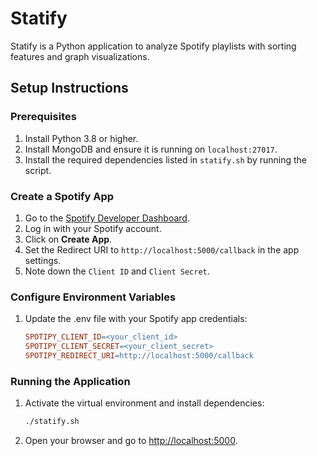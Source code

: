 # Statify

Statify is a Python application to analyze Spotify playlists with sorting features and graph visualizations.

## Setup Instructions

### Prerequisites

1. Install Python 3.8 or higher.
2. Install MongoDB and ensure it is running on `localhost:27017`.
3. Install the required dependencies listed in `statify.sh` by running the script.

### Create a Spotify App

1. Go to the [Spotify Developer Dashboard](https://developer.spotify.com/dashboard/).
2. Log in with your Spotify account.
3. Click on **Create App**.
4. Set the Redirect URI to `http://localhost:5000/callback` in the app settings.
5. Note down the `Client ID` and `Client Secret`.

### Configure Environment Variables

1. Update the .env file with your Spotify app credentials:
   ```makefile
   SPOTIPY_CLIENT_ID=<your_client_id>
   SPOTIPY_CLIENT_SECRET=<your_client_secret>
   SPOTIPY_REDIRECT_URI=http://localhost:5000/callback
   ```

### Running the Application

1. Activate the virtual environment and install dependencies:
   ```bash
   ./statify.sh
   ```

3. Open your browser and go to [http://localhost:5000](http://localhost:5000).





